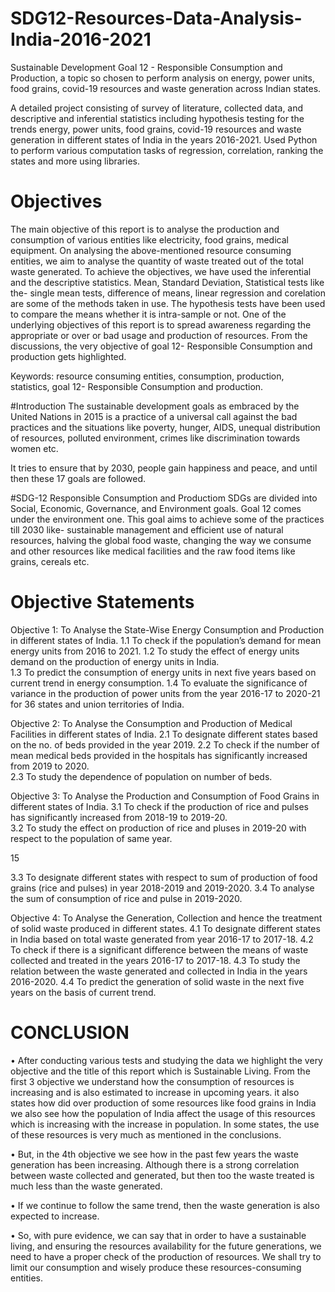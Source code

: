 #           SDG12-Resources-Data-Analysis-India-2016-2021
Sustainable Development Goal 12 - Responsible Consumption and Production, a topic so chosen to perform analysis on energy, power units, food grains,  covid-19 resources and waste generation across Indian states.

A detailed project consisting of survey of literature, collected data, and descriptive and inferential statistics including hypothesis testing for the trends energy, power units, food grains,  covid-19 resources and waste generation in different states of India in the years 2016-2021. 
Used Python to perform various computation tasks of regression, correlation, ranking the states and more using libraries.  

#              Objectives
The main objective of this report is to analyse the production and consumption of 
various entities like electricity, food grains, medical equipment. On analysing the 
above-mentioned resource consuming entities, we aim to analyse the quantity of 
waste treated out of the total waste generated. To achieve the objectives, we have 
used the inferential and the descriptive statistics. Mean, Standard Deviation, 
Statistical tests like the- single mean tests, difference of means, linear regression 
and corelation are some of the methods taken in use. The hypothesis tests have 
been used to compare the means whether it is intra-sample or not. One of the 
underlying objectives of this report is to spread awareness regarding the 
appropriate or over or bad usage and production of resources. From the 
discussions, the very objective of goal 12- Responsible Consumption and 
production gets highlighted. 

Keywords: resource consuming entities, consumption, production, statistics, goal 
12- Responsible Consumption and production. 

#Introduction
The sustainable development goals as embraced by the United Nations in 2015 is 
a practice of a universal call against the bad practices and the situations like 
poverty, hunger, AIDS, unequal distribution of resources, polluted environment, 
crimes like discrimination towards women etc. 

It tries to ensure that by 2030, people gain happiness and peace, and until then 
these 17 goals are followed. 

#SDG-12 Responsible Consumption and Productiom
SDGs are divided into Social, Economic, Governance, and Environment goals. 
Goal 12 comes under the environment one. 
This goal aims to achieve some of the practices till 2030 like- sustainable 
management and efficient use of natural resources, halving the global food waste, 
changing the way we consume and other resources like medical facilities and the 
raw food items like grains, cereals etc. 

# Objective Statements
 
Objective 1: To Analyse the State-Wise Energy Consumption and 
Production in different states of India. 
1.1 To check if the population’s demand for mean energy units from 2016 
to 2021. 
1.2 To study the effect of energy units demand on the production of energy 
units in India.  
1.3 To predict the consumption of energy units in next five years based on 
current trend in energy consumption. 
1.4 To evaluate the significance of variance in the production of power 
units from the year 2016-17 to 2020-21 for 36 states and union territories 
of India. 
 
Objective 2: To Analyse the Consumption and Production of Medical 
Facilities in different states of India. 
2.1 To designate different states based on the no. of beds provided in the 
year 2019. 
2.2 To check if the number of mean medical beds provided in the hospitals 
has significantly increased from 2019 to 2020.  
2.3 To study the dependence of population on number of beds. 
 
Objective 3: To Analyse the Production and Consumption of Food Grains in 
different states of India. 
3.1 To check if the production of rice and pulses has significantly increased 
from 2018-19 to 2019-20.  
3.2 To study the effect on production of rice and pluses in 2019-20 with 
respect to the population of same year.  
   
 
15 
 
3.3 To designate different states with respect to sum of production of food 
grains (rice and pulses) in year 2018-2019 and 2019-2020. 
3.4 To analyse the sum of consumption of rice and pulse in 2019-2020. 
 
Objective 4: To Analyse the Generation, Collection and hence the treatment 
of solid waste produced in different states. 
4.1 To designate different states in India based on total waste generated 
from year 2016-17 to 2017-18. 
4.2 To check if there is a significant difference between the means of waste 
collected and treated in the years 2016-17 to 2017-18. 
4.3 To study the relation between the waste generated and collected in India 
in the years 2016-2020. 
4.4 To predict the generation of solid waste in the next five years on the 
basis of current trend. 


# CONCLUSION 
 
• After conducting various tests and studying the data we highlight the very 
objective and the title of this report which is Sustainable Living. From the first 3 
objective we understand how the consumption of resources is increasing and is 
also estimated to increase in upcoming years. it also states how did over 
production of some resources like food grains in India we also see how the 
population of India affect the usage of this resources which is increasing with the 
increase in population. In some states, the use of these resources is very much as 
mentioned in the conclusions. 
 
• But, in the 4th objective we see how in the past few years the waste generation has 
been increasing. Although there is a strong correlation between waste collected 
and generated, but then too the waste treated is much less than the waste 
generated.  
 
• If we continue to follow the same trend, then the waste generation is also expected 
to increase. 
 
• So, with pure evidence, we can say that in order to have a sustainable living, and 
ensuring the resources availability for the future generations, we need to have a 
proper check of the production of resources. We shall try to limit our consumption 
and wisely produce these resources-consuming entities. 
